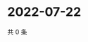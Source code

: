 # 2022-07-22

共 0 条

<!-- BEGIN WEIBO -->
<!-- 最后更新时间 Fri Jul 22 2022 18:01:12 GMT+0800 (China Standard Time) -->

<!-- END WEIBO -->
